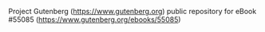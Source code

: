 Project Gutenberg (https://www.gutenberg.org) public repository for
eBook #55085 (https://www.gutenberg.org/ebooks/55085)
